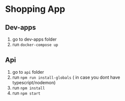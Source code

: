 # Shopping App

## Dev-apps

1. go to dev-apps folder
2. run `docker-compose up`

## Api

1. go to `api` folder
2. run `npm run install-globals` ( in case you dont have typescript/nodemon)
3. run `npm install`
4. run `npm start`
